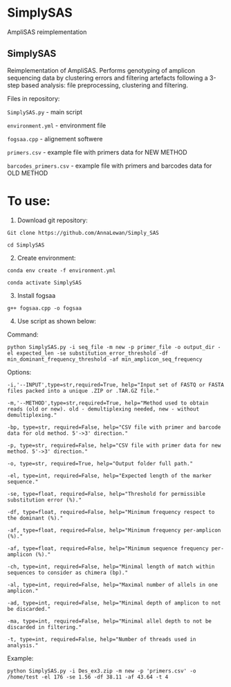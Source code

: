 # SimplySAS

AmpliSAS reimplementation

SimplySAS 
-----------------------------------------------------------------------------------------------------

Reimplementation of AmpliSAS. Performs genotyping of amplicon sequencing data by clustering errors and filtering artefacts following a 3-step based analysis: file preprocessing, clustering and filtering.

Files in repository:

`SimplySAS.py` - main script

`environment.yml` - environment file

`fogsaa.cpp` - alignement softwere

`primers.csv` - example file with primers data for NEW METHOD

`barcodes_primers.csv` - example file with primers and barcodes data for OLD METHOD


# To use:
1. Download git repository:

`Git clone https://github.com/AnnaLewan/Simply_SAS`

`cd SimplySAS`

2. Create environment:

`conda env create -f environment.yml`

`conda activate SimplySAS`

3. Install fogsaa

`g++ fogsaa.cpp -o fogsaa`

4. Use script as shown below:

Command:


`python SimplySAS.py -i seq_file -m new -p primer_file -o output_dir -el expected_len -se substitution_error_threshold -df min_dominant_frequency_threshold -af min_amplicon_seq_frequency`


Options:



`-i,'--INPUT',type=str,required=True, help="Input set of FASTQ or FASTA files packed into a unique .ZIP or .TAR.GZ file."`

`-m,'--METHOD',type=str,required=True, help="Method used to obtain reads (old or new). old - demultiplexing needed, new - without demultiplexing."`

`-bp, type=str, required=False, help="CSV file with primer and barcode data for old method. 5'->3' direction."`

`-p, type=str, required=False, help="CSV file with primer data for new method. 5'->3' direction."`

`-o, type=str, required=True, help="Output folder full path."`

`-el, type=int, required=False, help="Expected length of the marker sequence."`

`-se, type=float, required=False, help="Threshold for permissible substitution error (%)."`

`-df, type=float, required=False, help="Minimum frequency respect to the dominant (%)."`

`-af, type=float, required=False, help="Minimum frequency per-amplicon (%)."`

`-af, type=float, required=False, help="Minimum sequence frequency per-amplicon (%)."`

`-ch, type=int, required=False, help="Minimal length of match within sequences to consider as chimera (bp)."`

`-al, type=int, required=False, help="Maximal number of allels in one amplicon."`

`-ad, type=int, required=False, help="Minimal depth of amplicon to not be discarded."`

`-ma, type=int, required=False, help="Minimal allel depth to not be discarded in filtering."`

`-t, type=int, required=False, help="Number of threads used in analysis."`


Example:

`python SimplySAS.py -i Des_ex3.zip -m new -p 'primers.csv' -o /home/test -el 176 -se 1.56 -df 38.11 -af 43.64 -t 4`












